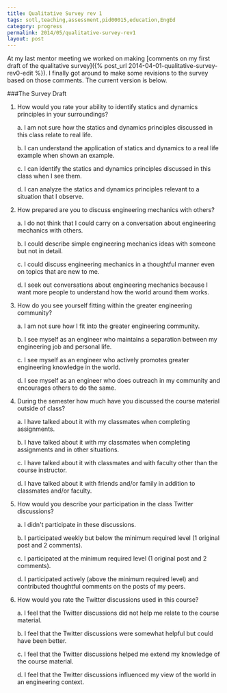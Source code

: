 ```yaml
---
title: Qualitative Survey rev 1
tags: sotl,teaching,assessment,pid00015,education,EngEd
category: progress
permalink: 2014/05/qualitative-survey-rev1
layout: post
---
```


At my last mentor meeting we worked on making [comments on my first draft of the qualitative survey]({% post_url 2014-04-01-qualitative-survey-rev0-edit %}). I finally got around to make some revisions to the survey based on those comments. The current version is below.

###The Survey Draft
1. How would you rate your ability to identify statics and dynamics principles in your surroundings?

    a. I am not sure how the statics and dynamics principles discussed in this class relate to real life.
	
    b. I can understand the application of statics and dynamics to a real life example when shown an example.
	
    c. I can identify the statics and dynamics principles discussed in this class when I see them.
	
    d. I can analyze the statics and dynamics principles relevant to a situation that I observe.


2. How prepared are you to discuss engineering mechanics with others?

    a. I do not think that I could carry on a conversation about engineering mechanics with others.

    b. I could describe simple engineering mechanics ideas with someone but not in detail.

    c. I could discuss engineering mechanics in a thoughtful manner even on topics that are new to me.

    d. I seek out conversations about engineering mechanics because I want more people to understand how the world around them works.

3. How do you see yourself fitting within the greater engineering community?

    a. I am not sure how I fit into the greater engineering community.

    b. I see myself as an engineer who maintains a separation between my engineering job and personal life.

    c. I see myself as an engineer who actively promotes greater engineering knowledge in the world.

    d. I see myself as an engineer who does outreach in my community and encourages others to do the same.
	
	
4. During the semester how much have you discussed the course material outside of class?

    a. I have talked about it with my classmates when completing assignments.
	
    b. I have talked about it with my classmates when completing assignments and in other situations.
	
    c. I have talked about it with classmates and with faculty other than the course instructor.
	
    d. I have talked about it with friends and/or family in addition to classmates and/or faculty.


5. How would you describe your participation in the class Twitter discussions?

    a. I didn't participate in these discussions.

    b. I participated weekly but below the minimum required level (1 original post and 2 comments).

    c. I participated at the minimum required level (1 original post and 2 comments).

    d. I participated actively (above the minimum required level) and contributed thoughtful comments on the posts of my peers.

6. How would you rate the Twitter discussions used in this course?

    a. I feel that the Twitter discussions did not help me relate to the course material.

    b. I feel that the Twitter discussions were somewhat helpful but could have been better.

    c. I feel that the Twitter discussions helped me extend my knowledge of the course material.

    d. I feel that the Twitter discussions influenced my view of the world in an engineering context.
